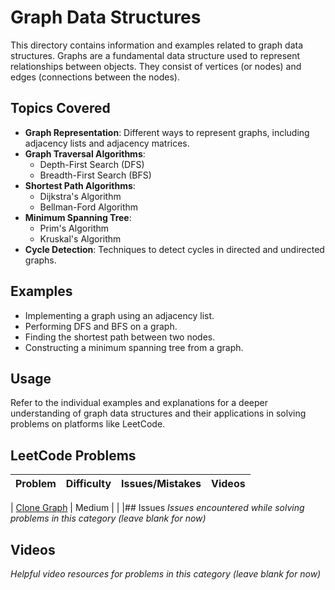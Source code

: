 # Graph Data Structures

This directory contains information and examples related to graph data structures. Graphs are a fundamental data structure used to represent relationships between objects. They consist of vertices (or nodes) and edges (connections between the nodes).

## Topics Covered

- **Graph Representation**: Different ways to represent graphs, including adjacency lists and adjacency matrices.
- **Graph Traversal Algorithms**: 
  - Depth-First Search (DFS)
  - Breadth-First Search (BFS)
- **Shortest Path Algorithms**: 
  - Dijkstra's Algorithm
  - Bellman-Ford Algorithm
- **Minimum Spanning Tree**: 
  - Prim's Algorithm
  - Kruskal's Algorithm
- **Cycle Detection**: Techniques to detect cycles in directed and undirected graphs.

## Examples

- Implementing a graph using an adjacency list.
- Performing DFS and BFS on a graph.
- Finding the shortest path between two nodes.
- Constructing a minimum spanning tree from a graph.

## Usage

Refer to the individual examples and explanations for a deeper understanding of graph data structures and their applications in solving problems on platforms like LeetCode.

## LeetCode Problems

| Problem | Difficulty | Issues/Mistakes | Videos |
|---------|------------|-----------------|--------|


| [Clone Graph](https://leetcode.com/problems/clone-graph/description/) | Medium | | |## Issues
*Issues encountered while solving problems in this category (leave blank for now)*

## Videos  
*Helpful video resources for problems in this category (leave blank for now)*
